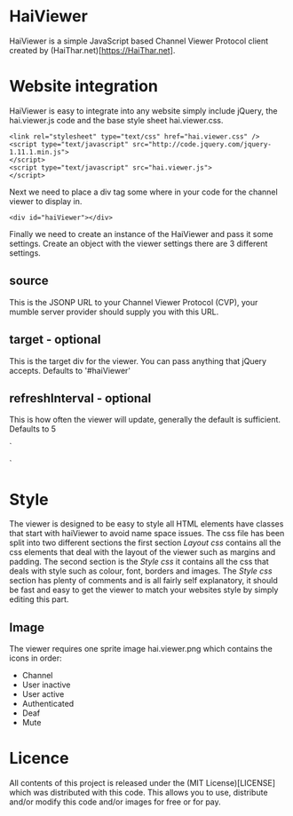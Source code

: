 HaiViewer
=========

HaiViewer is a simple JavaScript based Channel Viewer Protocol client created by (HaiThar.net)[https://HaiThar.net].

Website integration
===================
HaiViewer is easy to integrate into any website simply include jQuery, the hai.viewer.js code and the base style sheet hai.viewer.css.

	<link rel="stylesheet" type="text/css" href="hai.viewer.css" />
	<script type="text/javascript" src="http://code.jquery.com/jquery-1.11.1.min.js">
	</script>
	<script type="text/javascript" src="hai.viewer.js">
	</script>

Next we need to place a div tag some where in your code for the channel viewer to display in.

`<div id="haiViewer"></div>`

Finally we need to create an instance of the HaiViewer and pass it some settings.
Create an object with the viewer settings there are 3 different settings.

source
------
This is the JSONP URL to your Channel Viewer Protocol (CVP), your mumble server provider should supply you with this URL.

target - optional
-----------------
This is the target div for the viewer. You can pass anything that jQuery accepts.
Defaults to '#haiViewer'

refreshInterval - optional
--------------------------
This is how often the viewer will update, generally the default is sufficient.
Defaults to 5

`
<script type="text/javascript">
$( document ).ready(function() {
	var settings = {
		source: 'https://haithar.net/cvp/VGJuYeSJZgeJGoWf?callback=?',
		target: '#haiViewer',
		refreshInterval: 5,
	};

	hai = new HaiViewer(settings);
});
</script>
`


Style
=====

The viewer is designed to be easy to style all HTML elements have classes that start with haiViewer to avoid name space issues. The css file has been split into two different sections the first section *Layout css* contains all the css elements that deal with the layout of the viewer such as margins and padding. The second section is the *Style css* it contains all the css that deals with style such as colour, font, borders and images. The *Style css* section has plenty of comments and is all fairly self explanatory, it should be fast and easy to get the viewer to match your websites style by simply editing this part.

Image
-----
The viewer requires one sprite image hai.viewer.png which contains the icons in order:
+ Channel
+ User inactive
+ User active
+ Authenticated
+ Deaf
+ Mute

Licence
=======
All contents of this project is released under the (MIT License)[LICENSE] which was distributed with this code. This allows you to use, distribute and/or modify this code and/or images for free or for pay.
